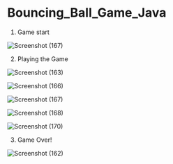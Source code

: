 # Bouncing_Ball_Game_Java

1. Game start

![Screenshot (167)](https://user-images.githubusercontent.com/65679586/137989945-757f4504-707c-4612-8ded-854167706aed.png)

2. Playing the Game

![Screenshot (163)](https://user-images.githubusercontent.com/65679586/137989990-9e439084-228d-4e95-a19b-fceaebe4614e.png)

![Screenshot (166)](https://user-images.githubusercontent.com/65679586/137990010-5083fa51-8af9-4b92-b6fd-41f10cab3b6d.png)

![Screenshot (167)](https://user-images.githubusercontent.com/65679586/137990127-3b857fce-ffd2-47bb-b4d8-ec4830956c73.png)

![Screenshot (168)](https://user-images.githubusercontent.com/65679586/137990150-b7d34b26-34eb-4dbe-822b-8c7414b9fbec.png)

![Screenshot (170)](https://user-images.githubusercontent.com/65679586/137990164-da005bbe-7578-4d30-93c1-1bf0d7a1c113.png)

3. Game Over!

![Screenshot (162)](https://user-images.githubusercontent.com/65679586/137990214-ac1ab42f-61c8-4fc2-a802-906181ba260e.png)
